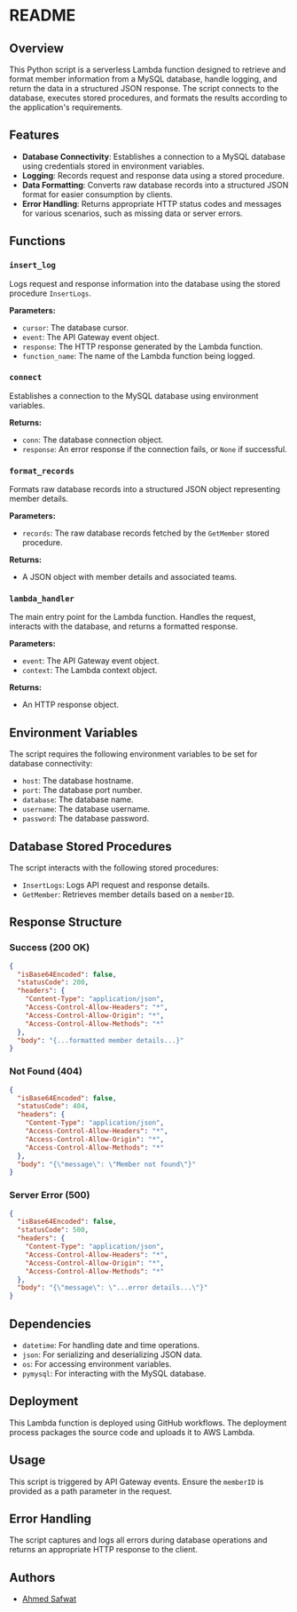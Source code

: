 # README

## Overview
This Python script is a serverless Lambda function designed to retrieve and format member information from a MySQL database, handle logging, and return the data in a structured JSON response. The script connects to the database, executes stored procedures, and formats the results according to the application's requirements.

## Features
- **Database Connectivity**: Establishes a connection to a MySQL database using credentials stored in environment variables.
- **Logging**: Records request and response data using a stored procedure.
- **Data Formatting**: Converts raw database records into a structured JSON format for easier consumption by clients.
- **Error Handling**: Returns appropriate HTTP status codes and messages for various scenarios, such as missing data or server errors.

## Functions
### `insert_log`
Logs request and response information into the database using the stored procedure `InsertLogs`.

**Parameters:**
- `cursor`: The database cursor.
- `event`: The API Gateway event object.
- `response`: The HTTP response generated by the Lambda function.
- `function_name`: The name of the Lambda function being logged.

### `connect`
Establishes a connection to the MySQL database using environment variables.

**Returns:**
- `conn`: The database connection object.
- `response`: An error response if the connection fails, or `None` if successful.

### `format_records`
Formats raw database records into a structured JSON object representing member details.

**Parameters:**
- `records`: The raw database records fetched by the `GetMember` stored procedure.

**Returns:**
- A JSON object with member details and associated teams.

### `lambda_handler`
The main entry point for the Lambda function. Handles the request, interacts with the database, and returns a formatted response.

**Parameters:**
- `event`: The API Gateway event object.
- `context`: The Lambda context object.

**Returns:**
- An HTTP response object.

## Environment Variables
The script requires the following environment variables to be set for database connectivity:
- `host`: The database hostname.
- `port`: The database port number.
- `database`: The database name.
- `username`: The database username.
- `password`: The database password.

## Database Stored Procedures
The script interacts with the following stored procedures:
- `InsertLogs`: Logs API request and response details.
- `GetMember`: Retrieves member details based on a `memberID`.

## Response Structure
### Success (200 OK)
```json
{
  "isBase64Encoded": false,
  "statusCode": 200,
  "headers": {
    "Content-Type": "application/json",
    "Access-Control-Allow-Headers": "*",
    "Access-Control-Allow-Origin": "*",
    "Access-Control-Allow-Methods": "*"
  },
  "body": "{...formatted member details...}"
}
```

### Not Found (404)
```json
{
  "isBase64Encoded": false,
  "statusCode": 404,
  "headers": {
    "Content-Type": "application/json",
    "Access-Control-Allow-Headers": "*",
    "Access-Control-Allow-Origin": "*",
    "Access-Control-Allow-Methods": "*"
  },
  "body": "{\"message\": \"Member not found\"}"
}
```

### Server Error (500)
```json
{
  "isBase64Encoded": false,
  "statusCode": 500,
  "headers": {
    "Content-Type": "application/json",
    "Access-Control-Allow-Headers": "*",
    "Access-Control-Allow-Origin": "*",
    "Access-Control-Allow-Methods": "*"
  },
  "body": "{\"message\": \"...error details...\"}"
}
```

## Dependencies
- `datetime`: For handling date and time operations.
- `json`: For serializing and deserializing JSON data.
- `os`: For accessing environment variables.
- `pymysql`: For interacting with the MySQL database.

## Deployment
This Lambda function is deployed using GitHub workflows. The deployment process packages the source code and uploads it to AWS Lambda.

## Usage
This script is triggered by API Gateway events. Ensure the `memberID` is provided as a path parameter in the request.

## Error Handling
The script captures and logs all errors during database operations and returns an appropriate HTTP response to the client.

## Authors
- [Ahmed Safwat](https://www.github.com/ahmed-881994)